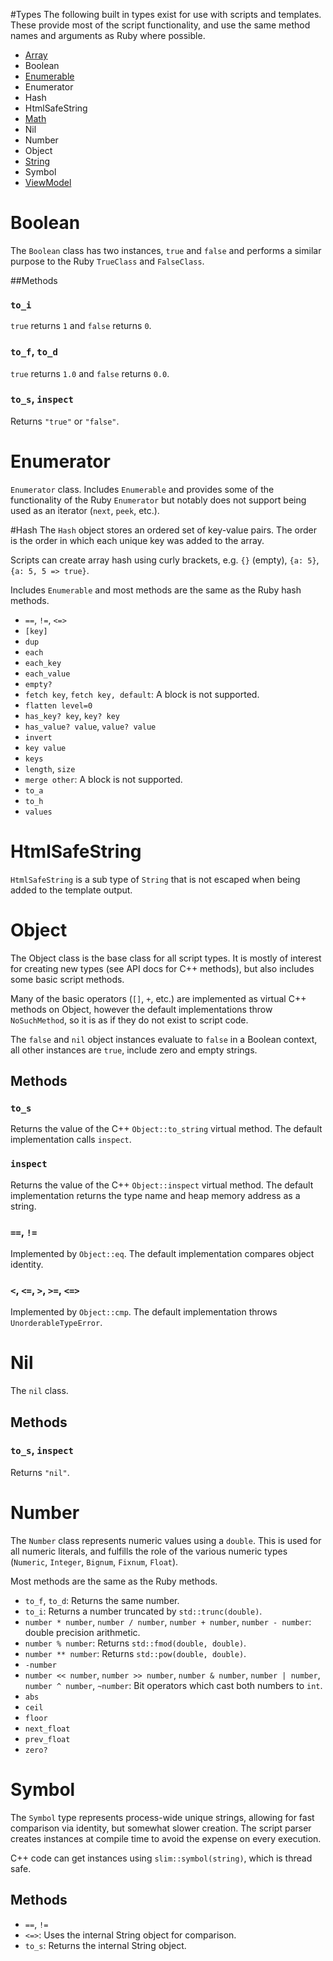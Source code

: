 #Types
The following built in types exist for use with scripts and templates.
These provide most of the script functionality, and use the same method names and arguments as Ruby where possible.

   * [Array](types/Array.md)
   * Boolean
   * [Enumerable](types/Enumerable.md)
   * Enumerator
   * Hash
   * HtmlSafeString
   * [Math](types/Math.md)
   * Nil
   * Number
   * Object
   * [String](types/String.md)
   * Symbol
   * [ViewModel](types/ViewModel.md)

# Boolean
The `Boolean` class has two instances, `true` and `false` and performs a similar purpose to the Ruby `TrueClass` and `FalseClass`.

##Methods

### `to_i`
`true` returns `1` and `false` returns `0`.

### `to_f`, `to_d`
`true` returns `1.0` and `false` returns `0.0`.

### `to_s`, `inspect`
Returns `"true"` or `"false"`.

# Enumerator
`Enumerator` class. Includes `Enumerable` and provides some of the functionality of the Ruby
`Enumerator` but notably does not support being used as an iterator (`next`, `peek`, etc.).

#Hash
The `Hash` object stores an ordered set of key-value pairs. The order is the order in which each unique key was added to the array.

Scripts can create array hash using curly brackets, e.g. `{}` (empty), `{a: 5}`, `{a: 5, 5 => true}`.

Includes `Enumerable` and most methods are the same as the Ruby hash methods.

   * `==`, `!=`, `<=>`
   * `[key]`
   * `dup`
   * `each`
   * `each_key`
   * `each_value`
   * `empty?`
   * `fetch key`, `fetch key, default`: A block is not supported.
   * `flatten level=0`
   * `has_key? key`, `key? key`
   * `has_value? value`, `value? value`
   * `invert`
   * `key value`
   * `keys`
   * `length`, `size`
   * `merge other`: A block is not supported.
   * `to_a`
   * `to_h`
   * `values`

# HtmlSafeString
`HtmlSafeString` is a sub type of `String` that is not escaped when being added to the template output.

# Object
The Object class is the base class for all script types. It is mostly of interest for creating new types (see API docs for C++ methods), but also includes some basic script methods.

Many of the basic operators (`[]`, `+`, etc.) are implemented as virtual C++ methods on Object, however the default implementations throw `NoSuchMethod`, so it is as if they do not exist to script code.

The `false` and `nil` object instances evaluate to `false` in a Boolean context, all other instances are `true`, include zero and empty strings.

## Methods
### `to_s`
Returns the value of the C++ `Object::to_string` virtual method. The default implementation calls `inspect`.

### `inspect`
Returns the value of the C++ `Object::inspect` virtual method. The default implementation returns the type name and heap memory address as a string.

### `==`, `!=`
Implemented by `Object::eq`. The default implementation compares object identity.

### `<`, `<=`, `>`, `>=`, `<=>`
Implemented by `Object::cmp`. The default implementation throws `UnorderableTypeError`.

# Nil

The `nil` class.

## Methods
### `to_s`, `inspect`
Returns `"nil"`.

# Number

The `Number` class represents numeric values using a `double`. This is used for all numeric literals, and fulfills the role of the various numeric types (`Numeric`, `Integer`, `Bignum`, `Fixnum`, `Float`).

Most methods are the same as the Ruby methods.

   * `to_f`, `to_d`: Returns the same number.
   * `to_i`: Returns a number truncated by `std::trunc(double)`.
   * `number * number`, `number / number`, `number + number`, `number - number`: double precision arithmetic.
   * `number % number`: Returns `std::fmod(double, double)`.
   * `number ** number`: Returns `std::pow(double, double)`.
   * `-number`
   * `number << number`, `number >> number`, `number & number`, `number | number`, `number ^ number`, `~number`: Bit operators which cast both numbers to `int`.
   * `abs`
   * `ceil`
   * `floor`
   * `next_float`
   * `prev_float`
   * `zero?`

# Symbol
The `Symbol` type represents process-wide unique strings, allowing for fast comparison via identity, but somewhat slower creation. The script parser creates instances at compile time to avoid the expense on every execution.

C++ code can get instances using `slim::symbol(string)`, which is thread safe.

## Methods

   * `==`, `!=`
   * `<=>`: Uses the internal String object for comparison.
   * `to_s`: Returns the internal String object.


